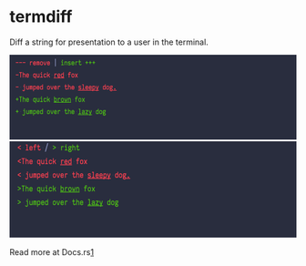 # termdiff

Diff a string for presentation to a user in the terminal.

![Demo of the arrows format](./demo_arrows.png "Demo of the arrows format")
![Demo of the signs format](./demo_signs.png "Demo of the signs format")

Read more at Docs.rs[1]

[1]: https://docs.rs/termdiff/
